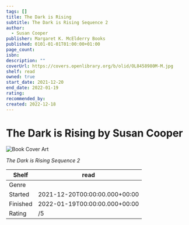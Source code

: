 ```yaml
---
tags: []
title: The Dark is Rising
subtitle: The Dark is Rising Sequence 2
author:
  - Susan Cooper
publisher: Margaret K. McElderry Books
published: 0101-01-01T01:00:00+01:00
page_count:
isbn:
description: ""
coverUrl: https://covers.openlibrary.org/b/olid/OL8458980M-M.jpg
shelf: read
owned: true
start_date: 2021-12-20
end_date: 2022-01-19
rating:
recommended_by:
created: 2022-12-18
---
```


# The Dark is Rising by Susan Cooper

![Book Cover Art](https://covers.openlibrary.org/b/olid/OL8458980M-M.jpg)

_The Dark is Rising Sequence 2_

| Shelf | read |
| --- | --- |
| Genre |  |
| Started | 2021-12-20T00:00:00.000+00:00 |
| Finished | 2022-01-19T00:00:00.000+00:00 |
| Rating | /5 |

